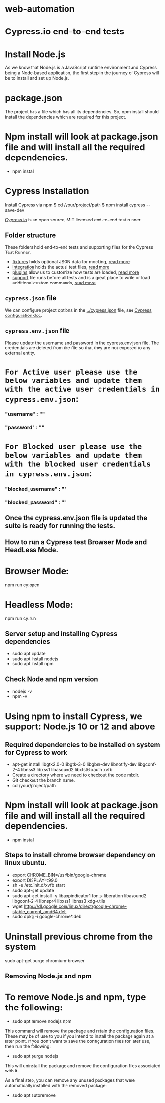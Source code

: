 # web-automation

# Cypress.io end-to-end tests

# Install Node.js

As we know that Node.js is a JavaScript runtime environment and Cypress being a Node-based application, the first step in the journey of Cypress will be to install and set up Node.js.

# package.json

The project has a file which has all its dependencies. So, npm install should install the dependencies which are required for this project.

# Npm install will look at package.json file and will install all the required dependencies.

- npm install

# Cypress Installation

Install Cypress via npm
$ cd /your/project/path
$ npm install cypress --save-dev

[Cypress.io](https://www.cypress.io) is an open source, MIT licensed end-to-end test runner

## Folder structure

These folders hold end-to-end tests and supporting files for the Cypress Test Runner.

- [fixtures](fixtures) holds optional JSON data for mocking, [read more](https://on.cypress.io/fixture)
- [integration](integration) holds the actual test files, [read more](https://on.cypress.io/writing-and-organizing-tests)
- [plugins](plugins) allow us to customize how tests are loaded, [read more](https://on.cypress.io/plugins)
- [support](support) file runs before all tests and is a great place to write or load additional custom commands, [read more](https://on.cypress.io/writing-and-organizing-tests#Support-file)

## `cypress.json` file

We can configure project options in the [../cypress.json](../cypress.json) file, see [Cypress configuration doc](https://on.cypress.io/configuration).

## `cypress.env.json` file

Please update the username and password in the cypress.env.json file. The credentials are deleted from the file so that they are not exposed to any external entity.  

# `For Active user please use the below variables and update them with the active user credentials in cypress.env.json`:

### "username" : ""

### "password" : ""

# `For Blocked user please use the below variables and update them with the blocked user credentials in cypress.env.json`:

### "blocked_username" : ""

### "blocked_password" : ""

## Once the cypress.env.json file is updated the suite is ready for running the tests.

## How to run a Cypress test Browser Mode and HeadLess Mode.

# Browser Mode:

npm run cy:open

# Headless Mode:

npm run cy:run

## Server setup and installing Cypress dependencies

- sudo apt update
- sudo apt install nodejs
- sudo apt install npm

## Check Node and npm version

- nodejs -v
- npm -v

# Using npm to install Cypress, we support: Node.js 10 or 12 and above

## Required dependencies to be installed on system for Cypress to work

- apt-get install libgtk2.0-0 libgtk-3-0 libgbm-dev libnotify-dev libgconf-2-4 libnss3 libxss1 libasound2 libxtst6 xauth xvfb
- Create a directory where we need to checkout the code mkdir.
- Git checkout the branch name.
- cd /your/project/path

# Npm install will look at package.json file and will install all the required dependencies.

- npm install

## Steps to install chrome browser dependency on linux ubuntu.

- export CHROME_BIN=/usr/bin/google-chrome
- export DISPLAY=:99.0
- sh -e /etc/init.d/xvfb start
- sudo apt-get update
- sudo apt-get install -y libappindicator1 fonts-liberation libasound2 libgconf-2-4 libnspr4 libxss1 libnss3 xdg-utils
- wget https://dl.google.com/linux/direct/google-chrome-stable_current_amd64.deb
- sudo dpkg -i google-chrome\*.deb

# Uninstall previous chrome from the system

sudo apt-get purge chromium-browser

## Removing Node.js and npm

# To remove Node.js and npm, type the following:

- sudo apt remove nodejs npm

This command will remove the package and retain the configuration files. These may be of use to you if you intend to install the package again at a later point. If you don’t want to save the configuration files for later use, then run the following:

- sudo apt purge nodejs

This will uninstall the package and remove the configuration files associated with it.

As a final step, you can remove any unused packages that were automatically installed with the removed package:

- sudo apt autoremove
